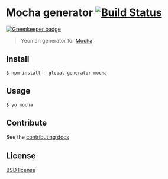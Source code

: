 # Mocha generator [![Build Status](https://secure.travis-ci.org/yeoman/generator-mocha.svg?branch=master)](http://travis-ci.org/yeoman/generator-mocha)

[![Greenkeeper badge](https://badges.greenkeeper.io/yeoman/generator-mocha.svg)](https://greenkeeper.io/)

> Yeoman generator for [Mocha](http://mochajs.org/)


## Install

```
$ npm install --global generator-mocha
```


## Usage

```
$ yo mocha
```


## Contribute

See the [contributing docs](https://github.com/yeoman/yeoman/blob/master/contributing.md)


## License

[BSD license](http://opensource.org/licenses/bsd-license.php)
